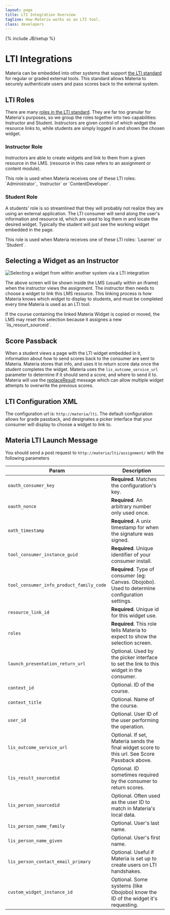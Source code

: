 ```yaml
---
layout: page
title: LTI Integration Overview
tagline: How Materia works as an LTI tool.
class: developers
---
```

{% include JB/setup %}

# LTI Integrations #

Materia can be embedded into other systems that support [the LTI standard](http://www.imsglobal.org/toolsinteroperability2.cfm) for regular or graded external tools. This standard allows Materia to securely authenticate users and pass scores back to the external system.

## LTI Roles ##

There are many [roles in the LTI standard](http://www.imsglobal.org/LTI/v1p1/ltiIMGv1p1.html#_Toc319560486). They are far too granular for Materia's purposes, so we group the roles together into two capabilities: Instructor and Student.  Instructors are given control of which widget the resource links to, while students are simply logged in and shown the chosen widget.

### Instructor Role ###

Instructors are able to create widgets and link to them from a given resource in the LMS. (resource in this case refers to an assignment or content module).

<aside>
	This role is used when Materia receives one of these LTI roles: `Administrator`, `Instructor` or `ContentDeveloper`.
</aside>

### Student Role ###

A students' role is so streamlined that they will probably not realize they are using an external application. The LTI consumer will send along the user's information and resource id, which are used to log them in and locate the desired widget. Typically the student will just see the working widget embedded in the page.

<aside>
	This role is used when Materia receives one of these LTI roles: `Learner` or `Student`.
</aside>

## Selecting a Widget as an Instructor ##

![Selecting a widget from within another system via a LTI integration]({{BASE_PATH}}/assets/img/lti-select-thumb.png)

The above screen will be shown inside the LMS (usually within an iframe) when the instructor views the assignment.  The instructor then needs to choose a widget to link this LMS resource. This linking process is how Materia knows which widget to display to students, and must be completed every time Materia is used as an LTI tool.

<aside>
	If the course containing the linked Materia Widget is copied or moved, the LMS may reset this selection because it assignes a new `lis_resourt_sourceid`.
</aside>

## Score Passback ##

When a student views a page with the LTI widget embedded in it, information about how to send scores back to the consumer are sent to Materia.  Materia stores that info, and uses it to return score data once the student completes the widget. Materia uses the `lis_outcome_service_url` parameter to determine if it should send a score, and where to send it to.  Materia will use the [replaceResult](http://www.imsglobal.org/LTI/v1p1/ltiIMGv1p1.html#_Toc319560473) message which can allow multiple widget attempts to overwrite the previous scores.

## LTI Configuration XML ##

The configuration url is: `http://materia/lti`. The default configuration allows for grade passback, and designates a picker interface that your consumer will display to choose a widget to link to.

## Materia LTI Launch Message ##

You should send a post request to `http://materia/lti/assignment/` with the following parameters

| Param | Description |
| --- | --- |
| `oauth_consumer_key` | **Required**. Matches the configuration's key. |
| `oauth_nonce` | **Required**. An arbitrary number only used once. |
| `oath_timestamp` | **Required**. A unix timestamp for when the signature was signed. |
| `tool_consumer_instance_guid` | **Required**. Unique identifier of your consumer install. |
| `tool_consumer_info_product_family_code` | **Required**. Type of consumer (eg: Canvas. Obojobo). Used to determine configuration settings. |
| `resource_link_id` | **Required**. Unique id for this widget use. |
| `roles` | **Required**. This role tells Materia to expect to show the selection screen. |
| `launch_presentation_return_url` | Optional. Used by the picker interface to set the link to this widget in the consumer. |
| `context_id` | Optional. ID of the course. |
| `context_title` | Optional. Name of the course. |
| `user_id` | Optional. User ID of the user performing the operation. |
| `lis_outcome_service_url` | Optional. If set, Materia sends the final widget score to this url. See Score Passback above. |
| `lis_result_sourcedid` | Optional. ID sometimes required by the consumer to return scores. |
| `lis_person_sourcedid` | Optional. Often used as the user ID to match in Materia's local data. |
| `lis_person_name_family` | Optional. User's last name. |
| `lis_person_name_given` | Optional. User's first name. |
| `lis_person_contact_email_primary` | Optional. Useful if Materia is set up to create users on LTI handshakes. |
| `custom_widget_instance_id` | Optional. Some systems (like Obojobo) know the ID of the widget it's requesting. |